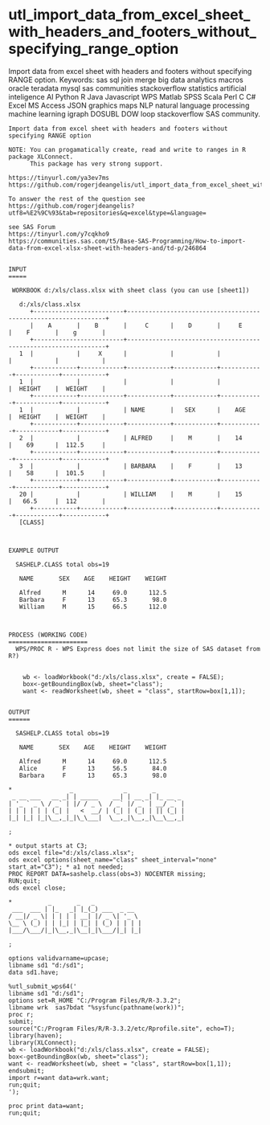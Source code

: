 # utl_import_data_from_excel_sheet_with_headers_and_footers_without_specifying_range_option
Import data from excel sheet with headers and footers without specifying RANGE option.  Keywords: sas sql join merge big data analytics macros oracle teradata mysql sas communities stackoverflow statistics artificial inteligence AI Python R Java Javascript WPS Matlab SPSS Scala Perl C C# Excel MS Access JSON graphics maps NLP natural language processing machine learning igraph DOSUBL DOW loop stackoverflow SAS community.


    Import data from excel sheet with headers and footers without specifying RANGE option

    NOTE: You can progamatically create, read and write to ranges in R package XLConnect.
          This package has very strong support.

    https://tinyurl.com/ya3ev7ms
    https://github.com/rogerjdeangelis/utl_import_data_from_excel_sheet_with_headers_and_footers_without_specifying_range_option

    To answer the rest of the question see
    https://github.com/rogerjdeangelis?utf8=%E2%9C%93&tab=repositories&q=excel&type=&language=

    see SAS Forum
    https://tinyurl.com/y7cqkho9
    https://communities.sas.com/t5/Base-SAS-Programming/How-to-import-data-from-excel-xlsx-sheet-with-headers-and/td-p/246864


    INPUT
    =====

     WORKBOOK d:/xls/class.xlsx with sheet class (you can use [sheet1])

       d:/xls/class.xlsx
          +-------------------------+----------------------------------------------------------------+
          |    A       |    B       |     C      |    D       |     E      |    F       |    g       |
          +-------------------------+----------------------------------------------------------------+
       1  |            |     X      |            |            |            |            |            |
          +------------+------------+------------+------------+------------+------------+------------+
       1  |            |            |            |            |            |  HEIGHT    |  WEIGHT    |
          +------------+------------+------------+------------+------------+------------+------------+
       1  |            |            | NAME       |   SEX      |    AGE     |  HEIGHT    |  WEIGHT    |
          +------------+------------+------------+------------+------------+------------+------------+
       2  |            |            | ALFRED     |    M       |    14      |    69      |  112.5     |
          +------------+------------+------------+------------+------------+------------+------------+
       3  |            |            | BARBARA    |    F       |    13      |    58      |  101.5     |
          +------------+------------+------------+------------+------------+------------+------------+
       20 |            |            | WILLIAM    |    M       |    15      |   66.5     |  112       |
          +------------+------------+------------+------------+------------+------------+------------+
       [CLASS]



    EXAMPLE OUTPUT

      SASHELP.CLASS total obs=19

       NAME       SEX    AGE    HEIGHT    WEIGHT

       Alfred      M      14     69.0      112.5
       Barbara     F      13     65.3       98.0
       William     M      15     66.5      112.0



    PROCESS (WORKING CODE)
    ======================
      WPS/PROC R - WPS Express does not limit the size of SAS dataset from R?)


        wb <- loadWorkbook("d:/xls/class.xlsx", create = FALSE);
        box<-getBoundingBox(wb, sheet="class");
        want <- readWorksheet(wb, sheet = "class", startRow=box[1,1]);


    OUTPUT
    ======

      SASHELP.CLASS total obs=19

       NAME       SEX    AGE    HEIGHT    WEIGHT

       Alfred      M      14     69.0      112.5
       Alice       F      13     56.5       84.0
       Barbara     F      13     65.3       98.0

    *                _              _       _
     _ __ ___   __ _| | _____    __| | __ _| |_ __ _
    | '_ ` _ \ / _` | |/ / _ \  / _` |/ _` | __/ _` |
    | | | | | | (_| |   <  __/ | (_| | (_| | || (_| |
    |_| |_| |_|\__,_|_|\_\___|  \__,_|\__,_|\__\__,_|

    ;

    * output starts at C3;
    ods excel file="d:/xls/class.xlsx";
    ods excel options(sheet_name="class" sheet_interval="none" start_at="C3"); * a1 not needed;
    PROC REPORT DATA=sashelp.class(obs=3) NOCENTER missing;
    RUN;quit;
    ods excel close;

    *          _       _   _
     ___  ___ | |_   _| |_(_) ___  _ __
    / __|/ _ \| | | | | __| |/ _ \| '_ \
    \__ \ (_) | | |_| | |_| | (_) | | | |
    |___/\___/|_|\__,_|\__|_|\___/|_| |_|

    ;

    options validvarname=upcase;
    libname sd1 "d:/sd1";
    data sd1.have;

    %utl_submit_wps64('
    libname sd1 "d:/sd1";
    options set=R_HOME "C:/Program Files/R/R-3.3.2";
    libname wrk  sas7bdat "%sysfunc(pathname(work))";
    proc r;
    submit;
    source("C:/Program Files/R/R-3.3.2/etc/Rprofile.site", echo=T);
    library(haven);
    library(XLConnect);
    wb <- loadWorkbook("d:/xls/class.xlsx", create = FALSE);
    box<-getBoundingBox(wb, sheet="class");
    want <- readWorksheet(wb, sheet = "class", startRow=box[1,1]);
    endsubmit;
    import r=want data=wrk.want;
    run;quit;
    ');

    proc print data=want;
    run;quit;

